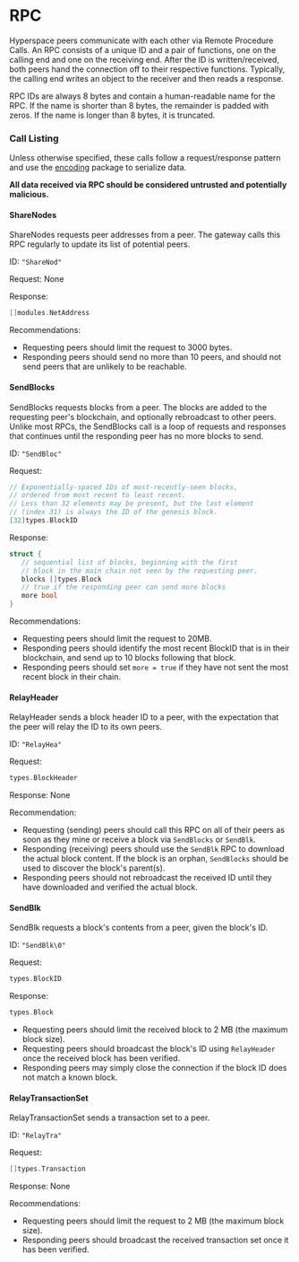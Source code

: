 RPC
===

Hyperspace peers communicate with each other via Remote Procedure Calls. An RPC consists of a unique ID and a pair of functions, one on the calling end and one on the receiving end. After the ID is written/received, both peers hand the connection off to their respective functions. Typically, the calling end writes an object to the receiver and then reads a response.

RPC IDs are always 8 bytes and contain a human-readable name for the RPC. If the name is shorter than 8 bytes, the remainder is padded with zeros. If the name is longer than 8 bytes, it is truncated.

### Call Listing

Unless otherwise specified, these calls follow a request/response pattern and use the [encoding](./Encoding.md) package to serialize data.

**All data received via RPC should be considered untrusted and potentially malicious.**

#### ShareNodes

ShareNodes requests peer addresses from a peer.
The gateway calls this RPC regularly to update its list of potential peers.

ID: `"ShareNod"`

Request: None

Response:

```go
[]modules.NetAddress
```

Recommendations:

+ Requesting peers should limit the request to 3000 bytes.
+ Responding peers should send no more than 10 peers, and should not send peers that are unlikely to be reachable.

#### SendBlocks

SendBlocks requests blocks from a peer. The blocks are added to the requesting peer's blockchain, and optionally rebroadcast to other peers. Unlike most RPCs, the SendBlocks call is a loop of requests and responses that continues until the responding peer has no more blocks to send.

ID: `"SendBloc"`

Request:

```go
// Exponentially-spaced IDs of most-recently-seen blocks,
// ordered from most recent to least recent.
// Less than 32 elements may be present, but the last element
// (index 31) is always the ID of the genesis block.
[32]types.BlockID
```

Response:

```go
struct {
   // sequential list of blocks, beginning with the first
   // block in the main chain not seen by the requesting peer.
   blocks []types.Block
   // true if the responding peer can send more blocks
   more bool
}
```

Recommendations:

+ Requesting peers should limit the request to 20MB.
+ Responding peers should identify the most recent BlockID that is in their blockchain, and send up to 10 blocks following that block.
+ Responding peers should set `more = true` if they have not sent the most recent block in their chain.

#### RelayHeader

RelayHeader sends a block header ID to a peer, with the expectation that the peer will relay the ID to its own peers.

ID: `"RelayHea"`

Request:

```go
types.BlockHeader
```

Response: None

Recommendation:

+ Requesting (sending) peers should call this RPC on all of their peers as soon as they mine or receive a block via `SendBlocks` or `SendBlk`.
+ Responding (receiving) peers should use the `SendBlk` RPC to download the actual block content. If the block is an orphan, `SendBlocks` should be used to discover the block's parent(s).
+ Responding peers should not rebroadcast the received ID until they have downloaded and verified the actual block.

#### SendBlk

SendBlk requests a block's contents from a peer, given the block's ID.

ID: `"SendBlk\0"`

Request:

```go
types.BlockID
```

Response:

```go
types.Block
```

+ Requesting peers should limit the received block to 2 MB (the maximum block size).
+ Requesting peers should broadcast the block's ID using `RelayHeader` once the received block has been verified.
+ Responding peers may simply close the connection if the block ID does not match a known block.

#### RelayTransactionSet

RelayTransactionSet sends a transaction set to a peer.

ID: `"RelayTra"`

Request:

```go
[]types.Transaction
```

Response: None

Recommendations:

+ Requesting peers should limit the request to 2 MB (the maximum block size).
+ Responding peers should broadcast the received transaction set once it has been verified.
